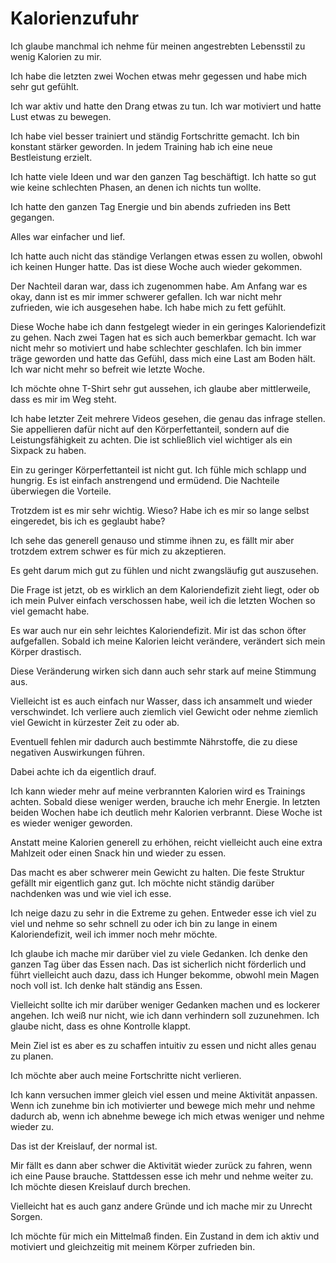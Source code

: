 # Kalorienzufuhr

Ich glaube manchmal ich nehme für meinen angestrebten Lebensstil zu wenig Kalorien zu mir.

Ich habe die letzten zwei Wochen etwas mehr gegessen und habe mich sehr gut gefühlt.

Ich war aktiv und hatte den Drang etwas zu tun. Ich war motiviert und hatte Lust etwas zu bewegen.

Ich habe viel besser trainiert und ständig Fortschritte gemacht. Ich bin konstant stärker geworden. In jedem Training hab ich eine neue Bestleistung erzielt.

Ich hatte viele Ideen und war den ganzen Tag beschäftigt. Ich hatte so gut wie keine schlechten Phasen, an denen ich nichts tun wollte.

Ich hatte den ganzen Tag Energie und bin abends zufrieden ins Bett gegangen.

Alles war einfacher und lief.

Ich hatte auch nicht das ständige Verlangen etwas essen zu wollen, obwohl ich keinen Hunger hatte. Das ist diese Woche auch wieder gekommen.

Der Nachteil daran war, dass ich zugenommen habe. Am Anfang war es okay, dann ist es mir immer schwerer gefallen. Ich war nicht mehr zufrieden, wie ich ausgesehen habe. Ich habe mich zu fett gefühlt.

Diese Woche habe ich dann festgelegt wieder in ein geringes Kaloriendefizit zu gehen. Nach zwei Tagen hat es sich auch bemerkbar gemacht. Ich war nicht mehr so motiviert und habe schlechter geschlafen. Ich bin immer träge geworden und hatte das Gefühl, dass mich eine Last am Boden hält. Ich war nicht mehr so befreit wie letzte Woche.

Ich möchte ohne T-Shirt sehr gut aussehen, ich glaube aber mittlerweile, dass es mir im Weg steht. 

Ich habe letzter Zeit mehrere Videos gesehen, die genau das infrage stellen. Sie appellieren dafür nicht auf den Körperfettanteil, sondern auf die Leistungsfähigkeit zu achten. Die ist schließlich viel wichtiger als ein Sixpack zu haben.

Ein zu geringer Körperfettanteil ist nicht gut. Ich fühle mich schlapp und hungrig. Es ist einfach anstrengend und ermüdend. Die Nachteile überwiegen die Vorteile.

Trotzdem ist es mir sehr wichtig. Wieso? Habe ich es mir so lange selbst eingeredet, bis ich es geglaubt habe?

Ich sehe das generell genauso und stimme ihnen zu, es fällt mir aber trotzdem extrem schwer es für mich zu akzeptieren.

Es geht darum mich gut zu fühlen und nicht zwangsläufig gut auszusehen.

Die Frage ist jetzt, ob es wirklich an dem Kaloriendefizit zieht liegt, oder ob ich mein Pulver einfach verschossen habe, weil ich die letzten Wochen so viel gemacht habe.

Es war auch nur ein sehr leichtes Kaloriendefizit. Mir ist das schon öfter aufgefallen. Sobald ich meine Kalorien leicht verändere, verändert sich mein Körper drastisch.

Diese Veränderung wirken sich dann auch sehr stark auf meine Stimmung aus.

Vielleicht ist es auch einfach nur Wasser, dass ich ansammelt und wieder verschwindet. Ich verliere auch ziemlich viel Gewicht oder nehme ziemlich viel Gewicht in kürzester Zeit zu oder ab.

Eventuell fehlen mir dadurch auch bestimmte Nährstoffe, die zu diese negativen Auswirkungen führen.

Dabei achte ich da eigentlich drauf.

Ich kann wieder mehr auf meine verbrannten Kalorien wird es Trainings achten. Sobald diese weniger werden, brauche ich mehr Energie. In letzten beiden Wochen habe ich deutlich mehr Kalorien verbrannt. Diese Woche ist es wieder weniger geworden.

Anstatt meine Kalorien generell zu erhöhen, reicht vielleicht auch eine extra Mahlzeit oder einen Snack hin und wieder zu essen.

Das macht es aber schwerer mein Gewicht zu halten. Die feste Struktur gefällt mir eigentlich ganz gut. Ich möchte nicht ständig darüber nachdenken was und wie viel ich esse.

Ich neige dazu zu sehr in die Extreme zu gehen. Entweder esse ich viel zu viel und nehme so sehr schnell zu oder ich bin zu lange in einem Kaloriendefizit, weil ich immer noch mehr möchte.

Ich glaube ich mache mir darüber viel zu viele Gedanken. Ich denke den ganzen Tag über das Essen nach. Das ist sicherlich nicht förderlich und führt vielleicht auch dazu, dass ich Hunger bekomme, obwohl mein Magen noch voll ist. Ich denke halt ständig ans Essen.

Vielleicht sollte ich mir darüber weniger Gedanken machen und es lockerer angehen. Ich weiß nur nicht, wie ich dann verhindern soll zuzunehmen. Ich glaube nicht, dass es ohne Kontrolle klappt.

Mein Ziel ist es aber es zu schaffen intuitiv zu essen und nicht alles genau zu planen.

Ich möchte aber auch meine Fortschritte nicht verlieren.

Ich kann versuchen immer gleich viel essen und meine Aktivität anpassen. Wenn ich zunehme bin ich motivierter und bewege mich mehr und nehme dadurch ab, wenn ich abnehme bewege ich mich etwas weniger und nehme wieder zu.

Das ist der Kreislauf, der normal ist. 

Mir fällt es dann aber schwer die Aktivität wieder zurück zu fahren, wenn ich eine Pause brauche. Stattdessen esse ich mehr und nehme weiter zu. Ich möchte diesen Kreislauf durch brechen.

Vielleicht hat es auch ganz andere Gründe und ich mache mir zu Unrecht Sorgen.

Ich möchte für mich ein Mittelmaß finden. Ein Zustand in dem ich aktiv und motiviert und gleichzeitig mit meinem Körper zufrieden bin.
